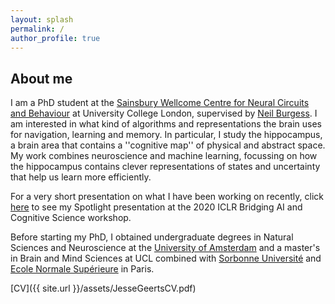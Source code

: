 ```yaml
---
layout: splash
permalink: /
author_profile: true
---
```


## About me
I am a PhD student at the [Sainsbury Wellcome Centre for Neural Circuits and Behaviour](http://www.ucl.ac.uk/swc) at University College London, supervised by [Neil Burgess](https://www.ucl.ac.uk/icn/people/neil-burgess). I am interested in what kind of algorithms and representations the brain uses for navigation, learning and memory. In particular, I study the hippocampus, a brain area that contains a ''cognitive map'' of physical and abstract space. My work combines neuroscience and machine learning, focussing on how the hippocampus contains clever representations of states and uncertainty that help us learn more efficiently. 

For a very short presentation on what I have been working on recently, click [here](https://baicsworkshop.github.io/program/baics_31.html) to see my Spotlight presentation at the 2020 ICLR Bridging AI and Cognitive Science workshop. 

Before starting my PhD, I obtained undergraduate degrees in Natural Sciences and Neuroscience at the [University of Amsterdam](http://www.uva.nl/en/home) and a master's in Brain and Mind Sciences at UCL combined with [Sorbonne Université](http://www.sorbonne-universite.fr/) and [Ecole Normale Supérieure](http://www.ens.fr/) in Paris. 

[CV]({{ site.url }}/assets/JesseGeertsCV.pdf)
